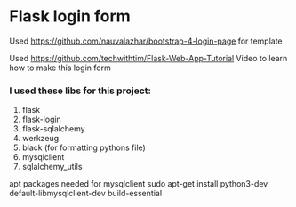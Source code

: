 <h1>Flask login form</h1>

Used https://github.com/nauvalazhar/bootstrap-4-login-page for template

Used https://github.com/techwithtim/Flask-Web-App-Tutorial Video to learn how to make this login form

### I used these libs for this project:
1. flask
2. flask-login
3. flask-sqlalchemy
4. werkzeug
5. black (for formatting pythons file)
6. mysqlclient
7. sqlalchemy_utils

apt packages needed for mysqlclient
sudo apt-get install python3-dev default-libmysqlclient-dev build-essential
